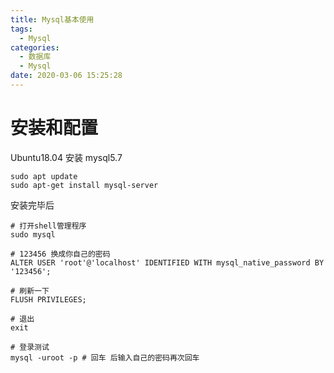 ```yaml
---
title: Mysql基本使用
tags:
  - Mysql
categories:
  - 数据库
  - Mysql
date: 2020-03-06 15:25:28
---
```


# 安装和配置
Ubuntu18.04 安装 mysql5.7
```shell
sudo apt update
sudo apt-get install mysql-server
```

安装完毕后
```shell
# 打开shell管理程序
sudo mysql

# 123456 换成你自己的密码
ALTER USER 'root'@'localhost' IDENTIFIED WITH mysql_native_password BY '123456';

# 刷新一下
FLUSH PRIVILEGES;

# 退出
exit

# 登录测试
mysql -uroot -p # 回车 后输入自己的密码再次回车
```